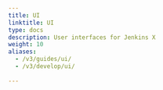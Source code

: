 ```yaml
---
title: UI
linktitle: UI
type: docs
description: User interfaces for Jenkins X
weight: 10
aliases:
  - /v3/guides/ui/
  - /v3/develop/ui/
  
---
```



